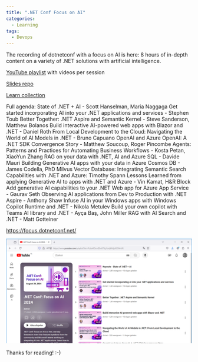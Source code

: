 ```yaml
---
title: ".NET Conf Focus on AI"
categories:
  - Learning
tags:
  - Devops
---
```



The recording of dotnetconf with a focus on AI is here: 8 hours of in-depth content on a variety of .NET solutions with artificial intelligence. 

[YouTube playlist](https://www.youtube.com/playlist?list=PLdo4fOcmZ0oX7Yg1cixIj6hXjz9C5MHJR) with videos per session 

[Slides repo](https://github.com/dotnetConf/FocusOnAI_24)

[Learn collection](https://learn.microsoft.com/collections/egmeinoxwm4mpy?wt.mc_id=pdebruin_content_blog_cnl_csasci)

Full agenda:
State of .NET + AI - Scott Hanselman, Maria Naggaga 
Get started incorporating AI into your .NET applications and services - Stephen Toub 
Better Together: .NET Aspire and Semantic Kernel - Steve Sanderson, Matthew Bolanos 
Build interactive AI-powered web apps with Blazor and .NET - Daniel Roth From Local Development to the Cloud: Navigating the World of AI Models in .NET - Bruno Capuano 
OpenAI and Azure OpenAI: A .NET SDK Convergence Story - Matthew Soucoup, Roger Pincombe 
Agents: Patterns and Practices for Automating Business Workflows - Kosta Petan, XiaoYun Zhang 
RAG on your data with .NET, AI and Azure SQL - Davide Mauri 
Building Generative AI apps with your data in Azure Cosmos DB - James Codella, PhD 
Milvus Vector Database: Integrating Semantic Search Capabilities with .NET and Azure: Timothy Spann 
Lessons Learned from applying Generative AI to apps with .NET and Azure - Vin Kamat, H&R Block 
Add generative AI capabilities to your .NET Web app for Azure App Service - Gaurav Seth 
Observing AI applications from Dev to Production with .NET Aspire - Anthony Shaw 
Infuse AI in your Windows apps with Windows Copilot Runtime and .NET - Nikola Metulev 
Build your own copilot with Teams AI library and .NET - Ayça Baş, John Miller RAG with AI Search and .NET - Matt Gotteiner

https://focus.dotnetconf.net/

![img](../assets/images/2024-08-23-dotnetconf-ai.png)

Thanks for reading! :-)
